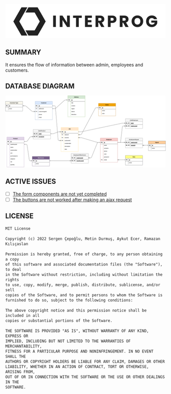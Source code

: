 ![logo](/docs/logo.png)

## SUMMARY

It ensures the flow of information between admin, employees and customers.

## DATABASE DIAGRAM

![diagram](/docs/diagram.png)

## ACTIVE ISSUES

- [ ] [The form components are not yet completed](https://github.com/csgn/interprog/issues/37)
- [ ] [The buttons are not worked after making an ajax request](https://github.com/csgn/interprog/issues/34)

## LICENSE

```
MIT License

Copyright (c) 2022 Sergen Çepoğlu, Metin Durmuş, Aykut Ecer, Ramazan Kılıçaslan

Permission is hereby granted, free of charge, to any person obtaining a copy
of this software and associated documentation files (the "Software"), to deal
in the Software without restriction, including without limitation the rights
to use, copy, modify, merge, publish, distribute, sublicense, and/or sell
copies of the Software, and to permit persons to whom the Software is
furnished to do so, subject to the following conditions:

The above copyright notice and this permission notice shall be included in all
copies or substantial portions of the Software.

THE SOFTWARE IS PROVIDED "AS IS", WITHOUT WARRANTY OF ANY KIND, EXPRESS OR
IMPLIED, INCLUDING BUT NOT LIMITED TO THE WARRANTIES OF MERCHANTABILITY,
FITNESS FOR A PARTICULAR PURPOSE AND NONINFRINGEMENT. IN NO EVENT SHALL THE
AUTHORS OR COPYRIGHT HOLDERS BE LIABLE FOR ANY CLAIM, DAMAGES OR OTHER
LIABILITY, WHETHER IN AN ACTION OF CONTRACT, TORT OR OTHERWISE, ARISING FROM,
OUT OF OR IN CONNECTION WITH THE SOFTWARE OR THE USE OR OTHER DEALINGS IN THE
SOFTWARE.
```
